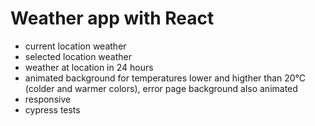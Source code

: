 # Weather app with React
- current location weather
- selected location weather
- weather at location in 24 hours
- animated background for temperatures lower and higther than 20°C (colder and warmer colors), error page background also animated
- responsive
- cypress tests
